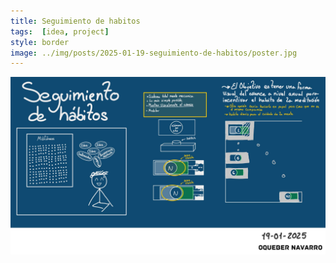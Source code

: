 ```yaml
---
title: Seguimiento de habitos
tags:  [idea, project]
style: border 
image: ../img/posts/2025-01-19-seguimiento-de-habitos/poster.jpg
---
```

<img src="/img/posts/2025-01-19-seguimiento-de-habitos/poster.jpg" class="d-block w-100" alt="...">